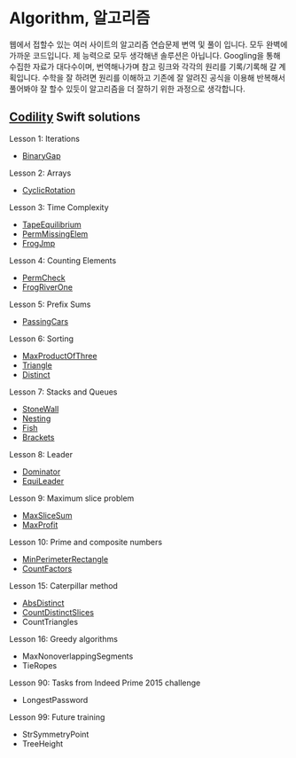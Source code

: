 # Algorithm, 알고리즘

웹에서 접할수 있는 여러 사이트의 알고리즘 연습문제 변역 및 풀이 입니다. 모두 완벽에 가까운 코드입니다. 제 능력으로 모두 생각해낸 솔루션은 아닙니다. Googling을 통해 수집한 자료가 대다수이며, 번역해나가며 참고 링크와 각각의 원리를 기록/기록해 갈 계획입니다. 수학을 잘 하려면 원리를 이해하고 기존에 잘 알려진 공식을 이용해 반복해서 풀어봐야 잘 할수 있듯이 알고리즘을 더 잘하기 위한 과정으로 생각합니다.

## [Codility](https://app.codility.com/programmers/) Swift solutions

Lesson 1: Iterations
* [BinaryGap](https://github.com/hyeonmin-yoo/Algorithm/blob/master/Codility/Lesson1%20BinaryGap.playground/Contents.swift)
        
Lesson 2: Arrays
* [CyclicRotation](https://github.com/hyeonmin-yoo/Algorithm/blob/master/Codility/Lesson2%20CyclicRotation.playground/Contents.swift)

Lesson 3: Time Complexity
* [TapeEquilibrium](https://github.com/hyeonmin-yoo/Algorithm/blob/master/Codility/Lesson3%20TapeEquilibrium.playground/Contents.swift)
* [PermMissingElem](https://github.com/hyeonmin-yoo/Algorithm/blob/master/Codility/Lesson3%20PermMissingElem.playground/Contents.swift)
* [FrogJmp](https://github.com/hyeonmin-yoo/Algorithm/blob/master/Codility/Lesson3%20FrogJmp.playground/Contents.swift)

Lesson 4: Counting Elements
* [PermCheck](https://github.com/hyeonmin-yoo/Algorithm/blob/master/Codility/Lesson4%20PermCheck.playground/Contents.swift)
* [FrogRiverOne](https://github.com/hyeonmin-yoo/Algorithm/blob/master/Codility/Lesson4%20FrogRiverOne.playground/Contents.swift)

Lesson 5: Prefix Sums
* [PassingCars](https://github.com/hyeonmin-yoo/Algorithm/blob/master/Codility/Lesson5%20PassingCars.playground/Contents.swift)

Lesson 6: Sorting
* [MaxProductOfThree](https://github.com/hyeonmin-yoo/Algorithm/blob/master/Codility/Lesson6%20MaxProductOfThree.playground/Contents.swift)
* [Triangle](https://github.com/hyeonmin-yoo/Algorithm/blob/master/Codility/Lesson6%20Triangle.playground/Contents.swift)
* [Distinct](https://github.com/hyeonmin-yoo/Algorithm/blob/master/Codility/Lesson6%20Distinct.playground/Contents.swift)

Lesson 7: Stacks and Queues
* [StoneWall](https://github.com/hyeonmin-yoo/Algorithm/blob/master/Codility/Lesson7%20StoneWall.playground/Contents.swift)
* [Nesting](https://github.com/hyeonmin-yoo/Algorithm/blob/master/Codility/Lesson7%20Nesting.playground/Contents.swift)
* [Fish](https://github.com/hyeonmin-yoo/Algorithm/blob/master/Codility/Lesson7%20Fish.playground/Contents.swift)
* [Brackets](https://github.com/hyeonmin-yoo/Algorithm/blob/master/Codility/Lesson7%20Brackets.playground/Contents.swift)

Lesson 8: Leader
* [Dominator](https://github.com/hyeonmin-yoo/Algorithm/blob/master/Codility/Lesson8%20Dominator.playground/Contents.swift)
* [EquiLeader](https://github.com/hyeonmin-yoo/Algorithm/blob/master/Codility/Lesson8%20EquiLeader.playground/Contents.swift)

Lesson 9: Maximum slice problem
* [MaxSliceSum](https://github.com/hyeonmin-yoo/Algorithm/blob/master/Codility/Lesson9%20MaxSliceSum.playground/Contents.swift)
* [MaxProfit](https://github.com/hyeonmin-yoo/Algorithm/blob/master/Codility/Lesson9%20MaxProfit.playground/Contents.swift)

Lesson 10: Prime and composite numbers
* [MinPerimeterRectangle](https://github.com/hyeonmin-yoo/Algorithm/blob/master/Codility/Lesson10%20MinPerimeterRectangle.playground/Contents.swift)
* [CountFactors](https://github.com/hyeonmin-yoo/Algorithm/blob/master/Codility/Lesson10%20CountFactors.playground/Contents.swift)

Lesson 15: Caterpillar method
* [AbsDistinct](https://github.com/hyeonmin-yoo/Algorithm/blob/master/Codility/Lesson15%20AbsDistinct.playground/Contents.swift)
* [CountDistinctSlices](https://github.com/hyeonmin-yoo/Algorithm/blob/master/Codility/Lesson15%20CountDistinctSlices.playground/Contents.swift)
* CountTriangles

Lesson 16: Greedy algorithms
* MaxNonoverlappingSegments
* TieRopes

Lesson 90: Tasks from Indeed Prime 2015 challenge
* LongestPassword

Lesson 99: Future training
* StrSymmetryPoint
* TreeHeight
 
